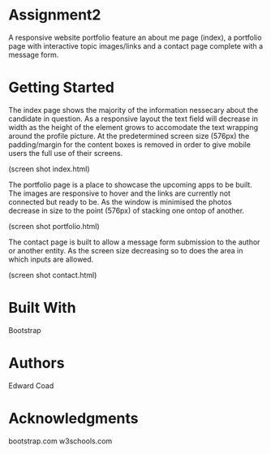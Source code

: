 # Assignment2
A responsive website portfolio feature an about me page (index), a portfolio page with interactive topic images/links and a contact page complete with a message form.

# Getting Started
The index page shows the majority of the information nessecary about the candidate in question. As a responsive layout the text field will decrease in width as the height of the element grows to accomodate the text wrapping around the profile picture. At the predetermined screen size (576px) the padding/margin for the content boxes is removed in order to give mobile users the full use of their screens.

(screen shot index.html)

The portfolio page is a place to showcase the upcoming apps to be built. The images are responsive to hover and the links are currently not connected but ready to be. As the window is minimised the photos decrease in size to the point (576px) of stacking one ontop of another.

(screen shot portfolio.html)

The contact page is built to allow a message form submission to the author or another entity. As the screen size decreasing so to does the area in which inputs are allowed.

(screen shot contact.html)

# Built With

Bootstrap

# Authors

Edward Coad

# Acknowledgments

bootstrap.com
w3schools.com
